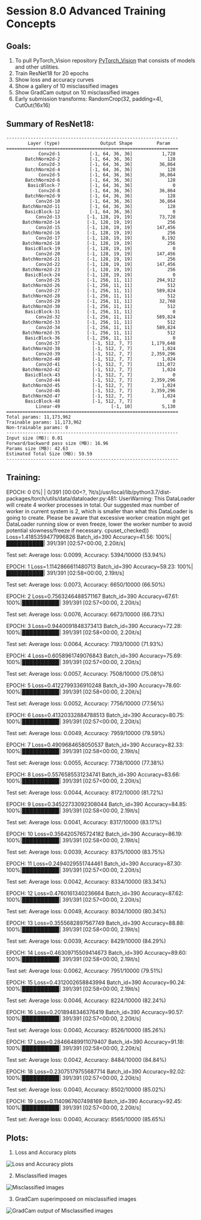 # Session 8.0 Advanced Training Concepts

## Goals:
1. To pull PyTorch_Vision repository [PyTorch_Vision](https://github.com/lavanyanemani96/PyTorch_Vision) that consists of models and other utilities. 
2. Train ResNet18 for 20 epochs
3. Show loss and accuracy curves
4. Show a gallery of 10 misclassified images
5. Show GradCam output on 10 misclassified images
6. Early submission transforms: RandomCrop(32, padding=4), CutOut(16x16)

## Summary of ResNet18:
```
----------------------------------------------------------------
        Layer (type)               Output Shape         Param 
================================================================
            Conv2d-1           [-1, 64, 36, 36]           1,728
       BatchNorm2d-2           [-1, 64, 36, 36]             128
            Conv2d-3           [-1, 64, 36, 36]          36,864
       BatchNorm2d-4           [-1, 64, 36, 36]             128
            Conv2d-5           [-1, 64, 36, 36]          36,864
       BatchNorm2d-6           [-1, 64, 36, 36]             128
        BasicBlock-7           [-1, 64, 36, 36]               0
            Conv2d-8           [-1, 64, 36, 36]          36,864
       BatchNorm2d-9           [-1, 64, 36, 36]             128
           Conv2d-10           [-1, 64, 36, 36]          36,864
      BatchNorm2d-11           [-1, 64, 36, 36]             128
       BasicBlock-12           [-1, 64, 36, 36]               0
           Conv2d-13          [-1, 128, 19, 19]          73,728
      BatchNorm2d-14          [-1, 128, 19, 19]             256
           Conv2d-15          [-1, 128, 19, 19]         147,456
      BatchNorm2d-16          [-1, 128, 19, 19]             256
           Conv2d-17          [-1, 128, 19, 19]           8,192
      BatchNorm2d-18          [-1, 128, 19, 19]             256
       BasicBlock-19          [-1, 128, 19, 19]               0
           Conv2d-20          [-1, 128, 19, 19]         147,456
      BatchNorm2d-21          [-1, 128, 19, 19]             256
           Conv2d-22          [-1, 128, 19, 19]         147,456
      BatchNorm2d-23          [-1, 128, 19, 19]             256
       BasicBlock-24          [-1, 128, 19, 19]               0
           Conv2d-25          [-1, 256, 11, 11]         294,912
      BatchNorm2d-26          [-1, 256, 11, 11]             512
           Conv2d-27          [-1, 256, 11, 11]         589,824
      BatchNorm2d-28          [-1, 256, 11, 11]             512
           Conv2d-29          [-1, 256, 11, 11]          32,768
      BatchNorm2d-30          [-1, 256, 11, 11]             512
       BasicBlock-31          [-1, 256, 11, 11]               0
           Conv2d-32          [-1, 256, 11, 11]         589,824
      BatchNorm2d-33          [-1, 256, 11, 11]             512
           Conv2d-34          [-1, 256, 11, 11]         589,824
      BatchNorm2d-35          [-1, 256, 11, 11]             512
       BasicBlock-36          [-1, 256, 11, 11]               0
           Conv2d-37            [-1, 512, 7, 7]       1,179,648
      BatchNorm2d-38            [-1, 512, 7, 7]           1,024
           Conv2d-39            [-1, 512, 7, 7]       2,359,296
      BatchNorm2d-40            [-1, 512, 7, 7]           1,024
           Conv2d-41            [-1, 512, 7, 7]         131,072
      BatchNorm2d-42            [-1, 512, 7, 7]           1,024
       BasicBlock-43            [-1, 512, 7, 7]               0
           Conv2d-44            [-1, 512, 7, 7]       2,359,296
      BatchNorm2d-45            [-1, 512, 7, 7]           1,024
           Conv2d-46            [-1, 512, 7, 7]       2,359,296
      BatchNorm2d-47            [-1, 512, 7, 7]           1,024
       BasicBlock-48            [-1, 512, 7, 7]               0
           Linear-49                   [-1, 10]           5,130
================================================================
Total params: 11,173,962
Trainable params: 11,173,962
Non-trainable params: 0
----------------------------------------------------------------
Input size (MB): 0.01
Forward/backward pass size (MB): 16.96
Params size (MB): 42.63
Estimated Total Size (MB): 59.59
----------------------------------------------------------------
```

## Training: 
EPOCH: 0
  0%|          | 0/391 [00:00<?, ?it/s]/usr/local/lib/python3.7/dist-packages/torch/utils/data/dataloader.py:481: UserWarning: This DataLoader will create 4 worker processes in total. Our suggested max number of worker in current system is 2, which is smaller than what this DataLoader is going to create. Please be aware that excessive worker creation might get DataLoader running slow or even freeze, lower the worker number to avoid potential slowness/freeze if necessary.
  cpuset_checked))
Loss=1.4185359477996826 Batch_id=390 Accuracy=41.56: 100%|██████████| 391/391 [02:57<00:00,  2.20it/s]

Test set: Average loss: 0.0099, Accuracy: 5394/10000 (53.94%)

EPOCH: 1
Loss=1.1142866611480713 Batch_id=390 Accuracy=59.23: 100%|██████████| 391/391 [02:58<00:00,  2.19it/s]

Test set: Average loss: 0.0073, Accuracy: 6650/10000 (66.50%)

EPOCH: 2
Loss=0.7563246488571167 Batch_id=390 Accuracy=67.61: 100%|██████████| 391/391 [02:57<00:00,  2.20it/s]

Test set: Average loss: 0.0076, Accuracy: 6673/10000 (66.73%)

EPOCH: 3
Loss=0.9440091848373413 Batch_id=390 Accuracy=72.28: 100%|██████████| 391/391 [02:58<00:00,  2.20it/s]

Test set: Average loss: 0.0064, Accuracy: 7193/10000 (71.93%)

EPOCH: 4
Loss=0.6058961749076843 Batch_id=390 Accuracy=75.69: 100%|██████████| 391/391 [02:57<00:00,  2.20it/s]

Test set: Average loss: 0.0057, Accuracy: 7508/10000 (75.08%)

EPOCH: 5
Loss=0.4122799336910248 Batch_id=390 Accuracy=78.60: 100%|██████████| 391/391 [02:58<00:00,  2.20it/s]

Test set: Average loss: 0.0052, Accuracy: 7756/10000 (77.56%)

EPOCH: 6
Loss=0.41320332884788513 Batch_id=390 Accuracy=80.75: 100%|██████████| 391/391 [02:57<00:00,  2.20it/s]

Test set: Average loss: 0.0049, Accuracy: 7959/10000 (79.59%)

EPOCH: 7
Loss=0.4909684658050537 Batch_id=390 Accuracy=82.33: 100%|██████████| 391/391 [02:58<00:00,  2.19it/s]

Test set: Average loss: 0.0055, Accuracy: 7738/10000 (77.38%)

EPOCH: 8
Loss=0.5576585531234741 Batch_id=390 Accuracy=83.66: 100%|██████████| 391/391 [02:57<00:00,  2.20it/s]

Test set: Average loss: 0.0044, Accuracy: 8172/10000 (81.72%)

EPOCH: 9
Loss=0.34522733092308044 Batch_id=390 Accuracy=84.85: 100%|██████████| 391/391 [02:58<00:00,  2.19it/s]

Test set: Average loss: 0.0041, Accuracy: 8317/10000 (83.17%)

EPOCH: 10
Loss=0.3564205765724182 Batch_id=390 Accuracy=86.19: 100%|██████████| 391/391 [02:58<00:00,  2.19it/s]

Test set: Average loss: 0.0039, Accuracy: 8375/10000 (83.75%)

EPOCH: 11
Loss=0.2494029551744461 Batch_id=390 Accuracy=87.30: 100%|██████████| 391/391 [02:57<00:00,  2.20it/s]

Test set: Average loss: 0.0042, Accuracy: 8334/10000 (83.34%)

EPOCH: 12
Loss=0.4760161340236664 Batch_id=390 Accuracy=87.62: 100%|██████████| 391/391 [02:57<00:00,  2.20it/s]

Test set: Average loss: 0.0049, Accuracy: 8034/10000 (80.34%)

EPOCH: 13
Loss=0.3555682897567749 Batch_id=390 Accuracy=88.88: 100%|██████████| 391/391 [02:58<00:00,  2.19it/s]

Test set: Average loss: 0.0039, Accuracy: 8429/10000 (84.29%)

EPOCH: 14
Loss=0.46309715509414673 Batch_id=390 Accuracy=89.60: 100%|██████████| 391/391 [02:58<00:00,  2.19it/s]

Test set: Average loss: 0.0062, Accuracy: 7951/10000 (79.51%)

EPOCH: 15
Loss=0.4312002658843994 Batch_id=390 Accuracy=90.24: 100%|██████████| 391/391 [02:58<00:00,  2.19it/s]

Test set: Average loss: 0.0046, Accuracy: 8224/10000 (82.24%)

EPOCH: 16
Loss=0.2018948346376419 Batch_id=390 Accuracy=90.57: 100%|██████████| 391/391 [02:57<00:00,  2.20it/s]

Test set: Average loss: 0.0040, Accuracy: 8526/10000 (85.26%)

EPOCH: 17
Loss=0.28466489911079407 Batch_id=390 Accuracy=91.18: 100%|██████████| 391/391 [02:58<00:00,  2.20it/s]

Test set: Average loss: 0.0042, Accuracy: 8484/10000 (84.84%)

EPOCH: 18
Loss=0.23075179755687714 Batch_id=390 Accuracy=92.02: 100%|██████████| 391/391 [02:57<00:00,  2.20it/s]

Test set: Average loss: 0.0040, Accuracy: 8502/10000 (85.02%)

EPOCH: 19
Loss=0.1140967607498169 Batch_id=390 Accuracy=92.45: 100%|██████████| 391/391 [02:57<00:00,  2.20it/s]

Test set: Average loss: 0.0040, Accuracy: 8565/10000 (85.65%)


## Plots: 

1. Loss and Accuracy plots

![Loss and Accuracy plots](./plots/loss_accuracy.png)

2. Misclassified images

![Misclassified images](./plots/misclassified.png)

3. GradCam superimposed on misclassified images

![GradCam output of Misclassified images](./plots/misclassified_gradcam.png)

